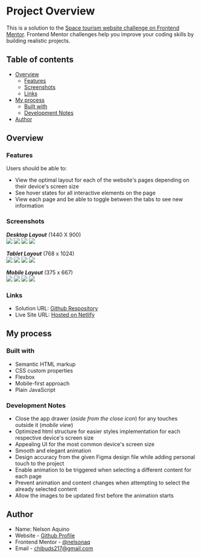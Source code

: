 # Project Overview

This is a solution to the [Space tourism website challenge on Frontend Mentor](https://www.frontendmentor.io/challenges/space-tourism-multipage-website-gRWj1URZ3). Frontend Mentor challenges help you improve your coding skills by building realistic projects.

## Table of contents

- [Overview](#overview)
  - [Features](#features)
  - [Screenshots](#screenshots)
  - [Links](#links)
- [My process](#my-process)
  - [Built with](#built-with)
  - [Development Notes](#development-notes)
- [Author](#author)

## Overview

### Features

Users should be able to:

- View the optimal layout for each of the website's pages depending on their device's screen size
- See hover states for all interactive elements on the page
- View each page and be able to toggle between the tabs to see new information

### Screenshots

**_Desktop Layout_** (1440 X 900)\
![](./screenshots/desktop/desktop-home.PNG)
![](./screenshots/desktop/desktop-destination.PNG)
![](./screenshots/desktop/desktop-crew.PNG)
![](./screenshots/desktop/desktop-technology.PNG)

**_Tablet Layout_** (768 x 1024)\
![](./screenshots/tablet/tablet-home.PNG)
![](./screenshots/tablet/tablet-destination.PNG)
![](./screenshots/tablet/tablet-crew.PNG)
![](./screenshots/tablet/tablet-technology.PNG)

**_Mobile Layout_** (375 x 667) \
![](./screenshots/mobile/mobile-home.PNG)
![](./screenshots/mobile/mobile-destination.PNG)
![](./screenshots/mobile/mobile-crew.PNG)
![](./screenshots/mobile/mobile-technology.PNG)

### Links

- Solution URL: [Github Respository](https://github.com/nelsonaq/space-tourism)
- Live Site URL: [Hosted on Netlify](https://space-tourism-nelson.netlify.app/)

## My process

### Built with

- Semantic HTML markup
- CSS custom properties
- Flexbox
- Mobile-first approach
- Plain JavaScript

### Development Notes

- Close the app drawer (_aside from the close icon_) for any touches outside it (_mobile view_)
- Optimized html structure for easier styles implementation for each respective device's screen size
- Appealing UI for the most common device's screen size
- Smooth and elegant animation
- Design accuracy from the given Figma design file while adding personal touch to the project
- Enable animation to be triggered when selecting a different content for each page
- Prevent animation and content changes when attempting to select the already selected content
- Allow the images to be updated first before the animation starts

## Author

- Name: Nelson Aquino
- Website - [Github Profile](https://github.com/nelsonaq)
- Frontend Mentor - [@nelsonaq](https://www.frontendmentor.io/profile/nelsonaq)
- Email - chibuds217@gmail.com
